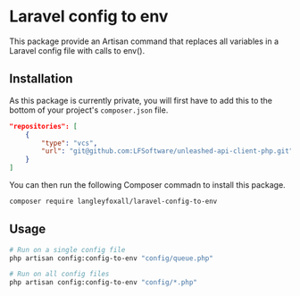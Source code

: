 # Laravel config to env

This package provide an Artisan command that replaces all variables in a 
Laravel config file with calls to env().

## Installation

As this package is currently private, you will first have to add this to the bottom of your project's `composer.json` file.

```json
"repositories": [
    {
        "type": "vcs",
        "url": "git@github.com:LFSoftware/unleashed-api-client-php.git"
    }
]
```

You can then run the following Composer commadn to install this package.

```bash
composer require langleyfoxall/laravel-config-to-env
```

## Usage

```bash
# Run on a single config file
php artisan config:config-to-env "config/queue.php"

# Run on all config files
php artisan config:config-to-env "config/*.php"
```
